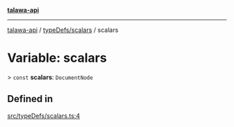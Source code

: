 [**talawa-api**](../../../README.md)

***

[talawa-api](../../../modules.md) / [typeDefs/scalars](../README.md) / scalars

# Variable: scalars

\> `const` **scalars**: `DocumentNode`

## Defined in

[src/typeDefs/scalars.ts:4](https://github.com/PalisadoesFoundation/talawa-api/blob/5c5b29a0ea487bda8306089fe128f43f3be29f94/src/typeDefs/scalars.ts#L4)
